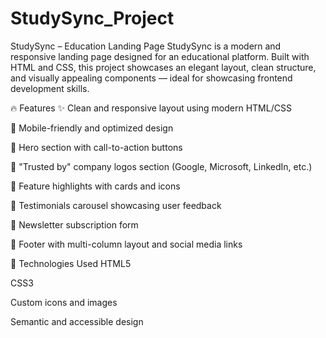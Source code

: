 # StudySync_Project

StudySync – Education Landing Page
StudySync is a modern and responsive landing page designed for an educational platform. Built with HTML and CSS, this project showcases an elegant layout, clean structure, and visually appealing components — ideal for showcasing frontend development skills.


🔥 Features
✨ Clean and responsive layout using modern HTML/CSS

📱 Mobile-friendly and optimized design

🧠 Hero section with call-to-action buttons

🏢 "Trusted by" company logos section (Google, Microsoft, LinkedIn, etc.)

🚀 Feature highlights with cards and icons

💬 Testimonials carousel showcasing user feedback

📰 Newsletter subscription form

🦾 Footer with multi-column layout and social media links


📁 Technologies Used
HTML5

CSS3

Custom icons and images

Semantic and accessible design
